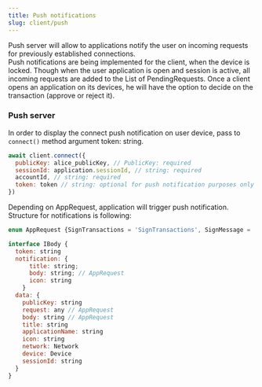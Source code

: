 ```yaml
---
title: Push notifications
slug: client/push
---
```


Push server will allow to applications notify the user on incoming requests for previously established connections.  
Push notifications are being implemented for the client, when the device is locked. Though when the user application is open and session is active, all incoming requests are added to the List of PendingRequests. Once a client opens an application on its devices, he will have the option to decide on the transaction (approve or reject it).

### Push server ### 
In order to display the connect push notification on user device, pass to ```connect()``` method argument token: string.

```js
await client.connect({
  publicKey: alice_publicKey, // PublicKey: required
  sessionId: application.sessionId, // string: required
  accountId, // string: required
  token: token // string: optional for push notification purposes only
})
```
Depending on AppRequest, application will trigger push notification. Structure for notifications is following: 

```js
enum AppRequest {SignTransactions = 'SignTransactions', SignMessage = 'SignMessage' }

interface IBody {
  token: string
  notification: { 
      title: string; 
      body: string; // AppRequest
      icon: string 
    }
  data: {
    publicKey: string
    request: any // AppRequest 
    body: string // AppRequest
    title: string
    applicationName: string
    icon: string
    network: Network
    device: Device
    sessionId: string
  }
}
```